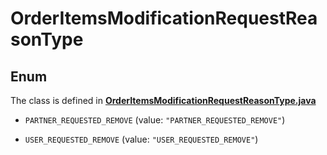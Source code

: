 

# OrderItemsModificationRequestReasonType

## Enum

The class is defined in **[OrderItemsModificationRequestReasonType.java](../../src/main/java/org/openapitools/model/OrderItemsModificationRequestReasonType.java)**


* `PARTNER_REQUESTED_REMOVE` (value: `"PARTNER_REQUESTED_REMOVE"`)

* `USER_REQUESTED_REMOVE` (value: `"USER_REQUESTED_REMOVE"`)



